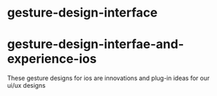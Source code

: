 # gesture-design-interface
# gesture-design-interfae-and-experience-ios

These gesture designs for ios are innovations and plug-in ideas for our ui/ux designs
